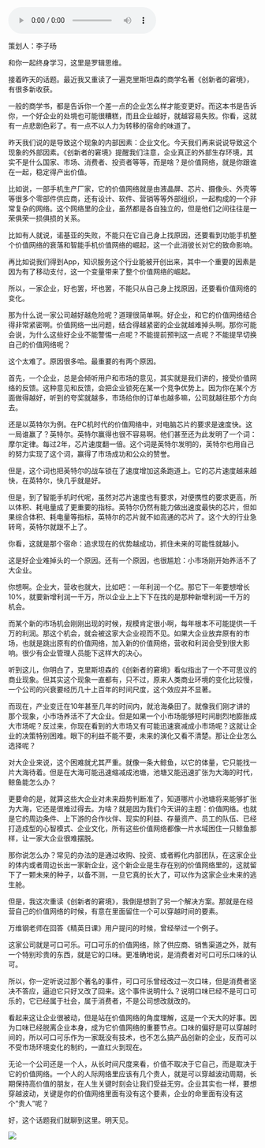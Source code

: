<audio src="http://igetoss.cdn.igetget.com/mp3/201807/23/201807231603350405358825.mp3" controls="controls">您的浏览器不支持 audio 标签。</audio><p>策划人：李子旸</p><p>和你一起终身学习，这里是罗辑思维。</p><p>接着昨天的话题。最近我又重读了一遍克里斯坦森的商学名著《创新者的窘境》，有很多新收获。</p><p>一般的商学书，都是告诉你一个差一点的企业怎么样才能变更好。而这本书是告诉你，一个好企业的处境也可能很糟糕，而且企业越好，就越容易失败。你看，这就有一点悲剧色彩了。有一点不以人力为转移的宿命的味道了。</p><p>昨天我们说的是导致这个现象的内部因素：企业文化。今天我们再来说说导致这个现象的外部因素。《创新者的窘境》提醒我们注意，企业真正的外部生存环境，其实不是什么国家、市场、消费者、投资者等等，而是啥？是价值网络，就是你跟谁在一起，稳定得产出价值。</p><p>比如说，一部手机生产厂家，它的价值网络就是由液晶屏、芯片、摄像头、外壳等等很多个零部件供应商，还有设计、软件、营销等等外部组织，一起构成的一个非常复杂的网络。这个网络里的企业，虽然都是各自独立的，但是他们之间往往是一荣俱荣一损俱损的关系。</p><p>比如有人就说，诺基亚的失败，不能只在它自己身上找原因，还要看到功能手机整个价值网络的衰落和智能手机价值网络的崛起，这一个此消彼长对它的致命影响。</p><p>再比如说我们得到App，知识服务这个行业能被开创出来，其中一个重要的因素是因为有了移动支付，这一个变量带来了整个价值网络的崛起。</p><p>所以，一家企业，好也罢，坏也罢，不能只从自己身上找原因，还要看价值网络的变化。</p><p>那为什么说一家公司越好越危险呢？道理很简单啊。好企业，和它的价值网络结合得非常紧密啊。价值网络一出问题，结合得越紧密的企业就越难掉头啊。那你可能会说，为什么这些好企业不能警惕一点呢？不能提前预判这一点呢？不能提早切换自己的价值网络呢？</p><p>这个太难了。原因很多哈。最重要的有两个原因。</p><p>首先，一个企业，总是会倾听用户和市场的意见，其实就是我们讲的，接受价值网络的反馈。这种意见和反馈，会把企业锁死在某一个竞争优势上。因为你在某个方面做得越好，听到的夸奖就越多，市场给你的订单也越多嘛，公司就越往那个方向去。</p><p>还是以英特尔为例。在PC机时代的价值网络中，对电脑芯片的要求是速度快。这一局谁赢了？英特尔。英特尔赢得也很不容易啊。他们甚至还为此发明了一个词：摩尔定律。每过2年，芯片速度翻一倍。这个词是英特尔发明的，英特尔也用自己的努力实现了这个词，赢得了市场成功和公众的赞誉。</p><p>但是，这个词也把英特尔的战车锁在了速度增加这条跑道上。它的芯片速度越来越快，在英特尔，快几乎就是好。</p><p>但是，到了智能手机时代呢，虽然对芯片速度也有要求，对便携性的要求更高，所以体积、耗电量成了更重要的指标。英特尔仍然有能力做出速度最快的芯片，但如果综合体积、耗电量等指标，英特尔的芯片就不如高通的芯片了。这个大的行业急转弯，英特尔就跟不上了。</p><p>你看，这就是那个宿命：追求现在的优势越成功，抓住未来的可能性就越小。</p><p>这是好企业难掉头的一个原因。还有一个原因，也很尴尬：小市场刚开始养活不了大企业。</p><p>你想啊。企业大，营收也就大，比如吧：一年利润一个亿。那它下一年要想增长10%，就要新增利润一千万，所以企业上上下下在找的是那种新增利润一千万的机会。</p><p>而某个新的市场机会刚刚出现的时候，规模肯定很小啊，每年根本不可能提供一千万的利润。那这个机会，就会被这家大企业视而不见。如果大企业放弃原有的市场，也就是跳出原有的价值网络，加入新的价值网络，营收和利润会受到很大影响。很少有企业管理人员能下这样大的决心。</p><p>听到这儿，你明白了，克里斯坦森的《创新者的窘境》看似指出了一个不可思议的商业现象。但其实这个现象一直都有，只不过，原来人类商业环境的变化比较慢，一个公司的兴衰要经历几十上百年的时间尺度，这个效应并不显著。</p><p>而现在，产业变迁在10年甚至几年的时间内，就沧海桑田了。就像我们刚才讲的那个现象，小市场养活不了大企业。但是如果一个小市场能够短时间剧烈地膨胀成大市场呢？反过来，你现在看到的大市场又有可能迅速衰减成小市场呢？这就让企业的决策特别困难。眼下的利益不能不要，未来的演化又看不清楚。那让企业怎么选择呢？</p><p>对大企业来说，这个困难就尤其严重。就像一条大鲸鱼，以它的体量，它只能找一片大海待着。但是在大海可能迅速缩减成池塘，池塘又能迅速扩张为大海的时代，鲸鱼能怎么办？</p><p>更要命的是，就算这些大企业对未来趋势判断准了，知道哪片小池塘将来能够扩张为大海，它还是很难过得去。为啥？就是因为我们今天讲的主题：价值网络。也就是它的周边条件、上下游的合作伙伴、现实的利益、存量资产、员工的队伍、已经打造成型的心智模式、企业文化，所有这些价值网络都像一片水域困住一只鲸鱼那样，让一家大企业很难摆脱。</p><p>那你说怎么办？常见的办法的是通过收购、投资、或者孵化内部团队，在这家企业的体内或者周边长出一家新企业，这个新企业是生存在别的价值网络里的，这就留下了一颗未来的种子，以备不测，一旦它真的长大了，可以作为这家企业未来的逃生舱。</p><p>但是，我这次重读《创新者的窘境》，我倒是想到了另一个解决方案。那就是在经营自己的价值网络的时候，有意在里面留住一个可以穿越时间的要素。</p><p>万维钢老师在回答《精英日课》用户提问的时候，曾经举过一个例子。</p><p>这家公司就是可口可乐。可口可乐的价值网络，除了供应商、销售渠道之外，就有一个特别珍贵的东西，就是它的口味。更准确地说，是消费者对可口可乐口味的认可。</p><p>所以，你一定听说过那个著名的事件，可口可乐曾经改过一次口味，但是消费者坚决不答应，逼迫它只好又改了回来。这个事件说明什么？说明口味已经不是可口可乐的，它已经属于社会，属于消费者，不是公司想改就改的。</p><p>看起来这让企业很被动，但是站在价值网络的角度理解，这是一个天大的好事。因为口味已经脱离企业本身，成为它价值网络的重要节点。口味的偏好是可以穿越时间的，所以可口可乐作为一家既没有技术，也不怎么搞产品创新的企业，反而可以不受市场环境变化的制约，一直红火到现在。</p><p>无论一个公司还是一个人，从长时间尺度来看，价值不取决于它自己，而是取决于它的价值网络。一个人的人际网络里应该有几个贵人，就是可以穿越波动周期，长期保持高价值的朋友，在人生关键时刻会让我们受益无穷。企业其实也一样，要想穿越波动，关键是你的价值网络里面有没有这个要素，企业的命里面有没有这个“贵人”呢？</p><p>好，这个话题我们就聊到这里。明天见。</p><img src="https://piccdn.igetget.com/img/201807/09/201807092133348386844141.jpg" />